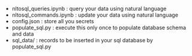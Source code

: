 - nltosql_queries.ipynb : query your data using natural language
- nltosql_commands.ipynb : update your data using natural language
- config.json : store all you secrets
- populate_sql.py : execute this only once to populate database schema and data
- sql_data/ : records to be inserted in your sql database by populate_sql.py
